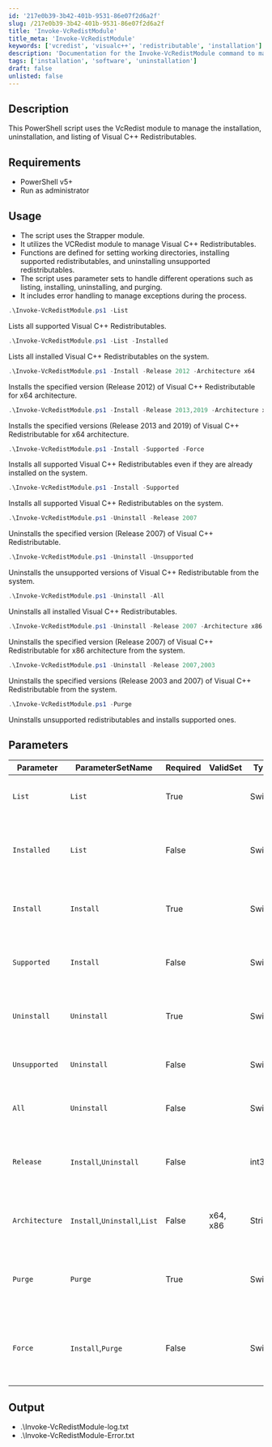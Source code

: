 ```yaml
---
id: '217e0b39-3b42-401b-9531-86e07f2d6a2f'
slug: /217e0b39-3b42-401b-9531-86e07f2d6a2f
title: 'Invoke-VcRedistModule'
title_meta: 'Invoke-VcRedistModule'
keywords: ['vcredist', 'visualc++', 'redistributable', 'installation']
description: 'Documentation for the Invoke-VcRedistModule command to manage the installation, uninstallation, and listing of Visual C++ Redistributables.'
tags: ['installation', 'software', 'uninstallation']
draft: false
unlisted: false
---
```


## Description
This PowerShell script uses the VcRedist module to manage the installation, uninstallation, and listing of Visual C++ Redistributables.

## Requirements
- PowerShell v5+
- Run as administrator

## Usage
- The script uses the Strapper module.
- It utilizes the VCRedist module to manage Visual C++ Redistributables.
- Functions are defined for setting working directories, installing supported redistributables, and uninstalling unsupported redistributables.
- The script uses parameter sets to handle different operations such as listing, installing, uninstalling, and purging.
- It includes error handling to manage exceptions during the process.

```powershell
.\Invoke-VcRedistModule.ps1 -List
```
Lists all supported Visual C++ Redistributables.

```powershell
.\Invoke-VcRedistModule.ps1 -List -Installed
```
Lists all installed Visual C++ Redistributables on the system.

```powershell
.\Invoke-VcRedistModule.ps1 -Install -Release 2012 -Architecture x64
```
Installs the specified version (Release 2012) of Visual C++ Redistributable for x64 architecture.

```powershell
.\Invoke-VcRedistModule.ps1 -Install -Release 2013,2019 -Architecture x64
```
Installs the specified versions (Release 2013 and 2019) of Visual C++ Redistributable for x64 architecture.

```powershell
.\Invoke-VcRedistModule.ps1 -Install -Supported -Force
```
Installs all supported Visual C++ Redistributables even if they are already installed on the system.

```powershell
.\Invoke-VcRedistModule.ps1 -Install -Supported
```
Installs all supported Visual C++ Redistributables on the system.

```powershell
.\Invoke-VcRedistModule.ps1 -Uninstall -Release 2007
```
Uninstalls the specified version (Release 2007) of Visual C++ Redistributable.

```powershell
.\Invoke-VcRedistModule.ps1 -Uninstall -Unsupported
```
Uninstalls the unsupported versions of Visual C++ Redistributable from the system.

```powershell
.\Invoke-VcRedistModule.ps1 -Uninstall -All
```
Uninstalls all installed Visual C++ Redistributables.

```powershell
.\Invoke-VcRedistModule.ps1 -Uninstall -Release 2007 -Architecture x86
```
Uninstalls the specified version (Release 2007) of Visual C++ Redistributable for x86 architecture from the system.

```powershell
.\Invoke-VcRedistModule.ps1 -Uninstall -Release 2007,2003
```
Uninstalls the specified versions (Release 2003 and 2007) of Visual C++ Redistributable from the system.

```powershell
.\Invoke-VcRedistModule.ps1 -Purge
```
Uninstalls unsupported redistributables and installs supported ones.

## Parameters
| Parameter         | ParameterSetName             | Required  | ValidSet  | Type      | Description                                                                                            |
| ----------------- | -----------------------------| --------- | --------- | --------- | ------------------------------------------------------------------------------------------------------ |
| `List`            | `List`                       | True      |           | Switch    | Lists the supported Visual C++ Redistributables.                                                       |
| `Installed`       | `List`                       | False     |           | Switch    | Lists the Visual C++ Redistributables currently installed on the system.                               |
| `Install`         | `Install`                    | True      |           | Switch    | Installs a specified version of Visual C++ Redistributable.                                            |
| `Supported`       | `Install`                    | False     |           | Switch    | Installs the supported version of Visual C++ Redistributable.                                          |
| `Uninstall`       | `Uninstall`                  | True      |           | Switch    | Uninstalls a specified version of Visual C++ Redistributable.                                          |
| `Unsupported`     | `Uninstall`                  | False     |           | Switch    | Uninstalls any unsupported Visual C++ Redistributable.                                                 |
| `All`             | `Uninstall`                  | False     |           | Switch    | Uninstalls all installed Visual C++ Redistributables.                                                  |
| `Release`         | `Install`,`Uninstall`        | False     |           | int32[]   | Specifies the release version of Visual C++ Redistributable to install or uninstall.                   |
| `Architecture`    | `Install`,`Uninstall`,`List` | False     | x64, x86  | String    | Specifies the architecture (x64 or x86) for Visual C++ Redistributable.                                |
| `Purge`           | `Purge`                      | True      |           | Switch    | Uninstalls unsupported Visual C++ Redistributables and installs supported ones.                        |
| `Force`           | `Install`,`Purge`            | False     |           | Switch    | Performs an installation of a Visual C++ Redistributable even if it is already installed on the system. |

## Output
- .\Invoke-VcRedistModule-log.txt
- .\Invoke-VcRedistModule-Error.txt

